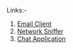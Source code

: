 Links:-
1. [Email Client](https://youtu.be/qOQaDuiSanQ)
2. [Network Sniffer](https://youtu.be/Uump9bPIER8)
3. [Chat Application](https://youtu.be/0JgfnMdNt5Q)